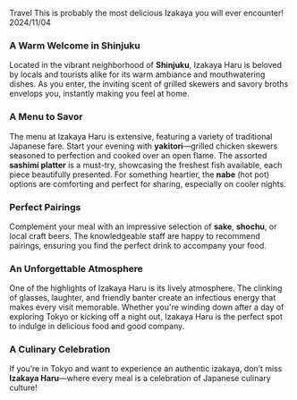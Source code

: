 Travel
This is probably the most delicious Izakaya you will ever encounter!
2024/11/04

### A Warm Welcome in Shinjuku
Located in the vibrant neighborhood of **Shinjuku**, Izakaya Haru is beloved by locals and tourists alike for its warm ambiance and mouthwatering dishes. As you enter, the inviting scent of grilled skewers and savory broths envelops you, instantly making you feel at home.

### A Menu to Savor
The menu at Izakaya Haru is extensive, featuring a variety of traditional Japanese fare. Start your evening with **yakitori**—grilled chicken skewers seasoned to perfection and cooked over an open flame. The assorted **sashimi platter** is a must-try, showcasing the freshest fish available, each piece beautifully presented. For something heartier, the **nabe** (hot pot) options are comforting and perfect for sharing, especially on cooler nights.

### Perfect Pairings
Complement your meal with an impressive selection of **sake**, **shochu**, or local craft beers. The knowledgeable staff are happy to recommend pairings, ensuring you find the perfect drink to accompany your food.

### An Unforgettable Atmosphere
One of the highlights of Izakaya Haru is its lively atmosphere. The clinking of glasses, laughter, and friendly banter create an infectious energy that makes every visit memorable. Whether you're winding down after a day of exploring Tokyo or kicking off a night out, Izakaya Haru is the perfect spot to indulge in delicious food and good company.

### A Culinary Celebration
If you’re in Tokyo and want to experience an authentic izakaya, don’t miss **Izakaya Haru**—where every meal is a celebration of Japanese culinary culture!